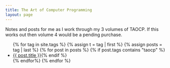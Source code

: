 ```yaml
---
title: The Art of Computer Programming
layout: page
---
```


Notes and posts for me as I work through my 3 volumes of TAOCP. If this works out then volume 4 would be a pending purchase.

<ul>
{% for tag in site.tags %}
    {% assign t = tag | first %}
    {% assign posts = tag | last %}
    {% for post in posts %}
        {% if post.tags contains "taocp" %}
        <li>
            <a href="{{ post.url }}">{{ post.title }}</a>{% endif %}
        </li>
    {% endfor%}
{% endfor %}
</ul>